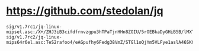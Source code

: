 # https://github.com/stedolan/jq

```console
sig/v1.7rc1/jq-linux-mipsel.asc:/X+/ZHJ3iB3cifdfrnvzgpu3hTPaTjnHHn8ZOIU/5rOEBkaDyGHiB5B/lMXTd5kH
sig/v1.7rc2/jq-linux-mips64r6el.asc:TeS2rafoo4/eAGpufhy6Fedg38VmZ/STGl1oQjYm5VLFye1aslA46SKG+HB3L04X

```
